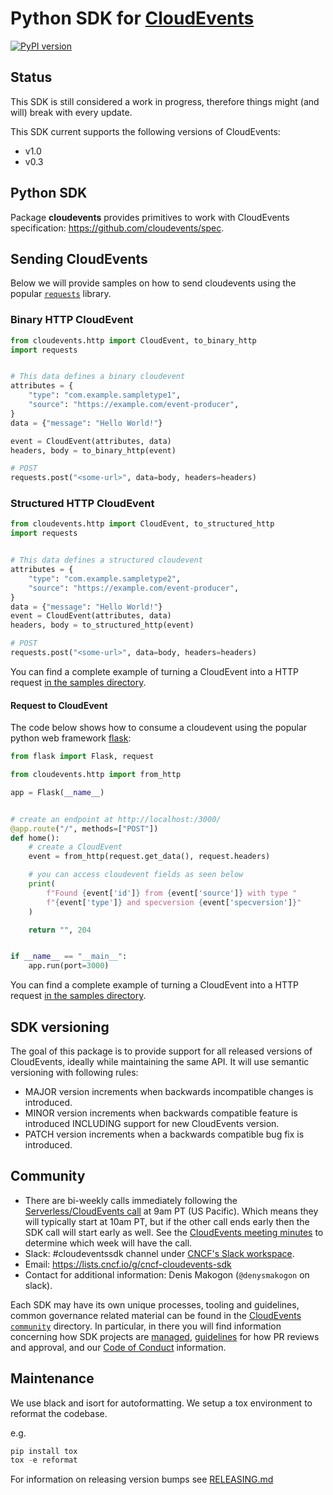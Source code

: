 # Python SDK for [CloudEvents](https://github.com/cloudevents/spec)

[![PyPI version](https://badge.fury.io/py/cloudevents.svg)](https://badge.fury.io/py/cloudevents)

## Status

This SDK is still considered a work in progress, therefore things might (and
will) break with every update.

This SDK current supports the following versions of CloudEvents:

- v1.0
- v0.3

## Python SDK

Package **cloudevents** provides primitives to work with CloudEvents specification: https://github.com/cloudevents/spec.

## Sending CloudEvents

Below we will provide samples on how to send cloudevents using the popular
[`requests`](http://docs.python-requests.org) library.

### Binary HTTP CloudEvent

```python
from cloudevents.http import CloudEvent, to_binary_http
import requests


# This data defines a binary cloudevent
attributes = {
    "type": "com.example.sampletype1",
    "source": "https://example.com/event-producer",
}
data = {"message": "Hello World!"}

event = CloudEvent(attributes, data)
headers, body = to_binary_http(event)

# POST
requests.post("<some-url>", data=body, headers=headers)
```

### Structured HTTP CloudEvent

```python
from cloudevents.http import CloudEvent, to_structured_http
import requests


# This data defines a structured cloudevent
attributes = {
    "type": "com.example.sampletype2",
    "source": "https://example.com/event-producer",
}
data = {"message": "Hello World!"}
event = CloudEvent(attributes, data)
headers, body = to_structured_http(event)

# POST
requests.post("<some-url>", data=body, headers=headers)
```

You can find a complete example of turning a CloudEvent into a HTTP request [in the samples directory](samples/http-json-cloudevents/client.py).

#### Request to CloudEvent

The code below shows how to consume a cloudevent using the popular python web framework
[flask](https://flask.palletsprojects.com/en/1.1.x/quickstart/):

```python
from flask import Flask, request

from cloudevents.http import from_http

app = Flask(__name__)


# create an endpoint at http://localhost:/3000/
@app.route("/", methods=["POST"])
def home():
    # create a CloudEvent
    event = from_http(request.get_data(), request.headers)

    # you can access cloudevent fields as seen below
    print(
        f"Found {event['id']} from {event['source']} with type "
        f"{event['type']} and specversion {event['specversion']}"
    )

    return "", 204


if __name__ == "__main__":
    app.run(port=3000)
```

You can find a complete example of turning a CloudEvent into a HTTP request [in the samples directory](samples/http-json-cloudevents/server.py).

## SDK versioning

The goal of this package is to provide support for all released versions of CloudEvents, ideally while maintaining
the same API. It will use semantic versioning with following rules:

- MAJOR version increments when backwards incompatible changes is introduced.
- MINOR version increments when backwards compatible feature is introduced INCLUDING support for new CloudEvents version.
- PATCH version increments when a backwards compatible bug fix is introduced.

## Community

- There are bi-weekly calls immediately following the [Serverless/CloudEvents
  call](https://github.com/cloudevents/spec#meeting-time) at
  9am PT (US Pacific). Which means they will typically start at 10am PT, but
  if the other call ends early then the SDK call will start early as well.
  See the [CloudEvents meeting minutes](https://docs.google.com/document/d/1OVF68rpuPK5shIHILK9JOqlZBbfe91RNzQ7u_P7YCDE/edit#)
  to determine which week will have the call.
- Slack: #cloudeventssdk channel under
  [CNCF's Slack workspace](https://slack.cncf.io/).
- Email: https://lists.cncf.io/g/cncf-cloudevents-sdk
- Contact for additional information: Denis Makogon (`@denysmakogon` on slack).

Each SDK may have its own unique processes, tooling and guidelines, common
governance related material can be found in the
[CloudEvents `community`](https://github.com/cloudevents/spec/tree/master/community)
directory. In particular, in there you will find information concerning
how SDK projects are
[managed](https://github.com/cloudevents/spec/blob/master/community/SDK-GOVERNANCE.md),
[guidelines](https://github.com/cloudevents/spec/blob/master/community/SDK-maintainer-guidelines.md)
for how PR reviews and approval, and our
[Code of Conduct](https://github.com/cloudevents/spec/blob/master/community/GOVERNANCE.md#additional-information)
information.

## Maintenance

We use black and isort for autoformatting. We setup a tox environment to reformat
the codebase.

e.g.

```python
pip install tox
tox -e reformat
```

For information on releasing version bumps see [RELEASING.md](RELEASING.md)
